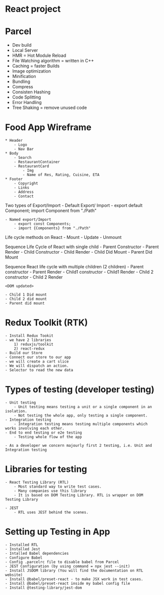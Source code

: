 # React project 

# Parcel
- Dev build 
- Local Server 
- HMR = Hot Module Reload 
- File Watching algorithm = written in C++
- Caching = faster Builds
- Image optimization
- Minification
- Bundling 
- Compress
- Consisten Hashing 
- Code Splitting 
- Error Handling 
- Tree Shaking = remove unused code 

# Food App Wireframe 
    * Header 
        - Logo 
        - Nav Bar
    * Body 
        - Search 
        - RestaurantContainer
        - RestaurantCard
            - Img
            - Name of Res, Rating, Cuisine, ETA
    * Footer 
        - Copyright
        - Links
        - Address
        - Contact


Two types of Export/Import 
    - Default Export/ Import 
        - export default Component;
        import Component from "./Path"

    - Named export/Import 
        - export const Components;
        - import {Components} from "./Path"

Life cycle methods on React
    - Mount 
    - Update
    - Unmount

Sequence Life Cycle of React with single child 
    - Parent Constructor
    - Parent Render 
    - Child Constructor
    - Child Render
    - Child Did Mount
    - Parent Did Mount

Sequence React life cycle with multiple children (2 children) 
    - Parent constructor
    - Parent Render
    - Child1 constructor 
    - Child1 Render
    - Child 2 constructor
    - Child 2 Render
    
    <DOM updated>

    - Child 1 Did mount
    - Child 2 did mount
    - Parent did mount

# Redux Toolkit (RTK)
    - Install Redux Tookit 
    - we have 2 libraries 
        1) reduxjs/toolkit
        2) react-redux
    - Build our Store 
    - Connect our store to our app
    - we will create a cart slice
    - We will dispatch an action.
    - Selector to read the new data
    
# Types of testing (developer testing)
    - Unit testing
        - Unit testing means testing a unit or a single component in an isolation.
        - Not testing the whole app, only testing a single component.
    - Integration testing 
        - Integration testing means testing multiple components which works involving each other.
    - End to end testing or e2e testing
        - Testing whole flow of the app
    
    - As a developer we concern majourly first 2 testing, i.e. Unit and Integration testing

# Libraries for testing
    - React Testing Library (RTL)
        - Most standard way to write test cases.
        - Many companies use this library
        - It is based on DOM Testing Library. RTL is wrapper on DOM Testing Library
    
    - JEST
        - RTL uses JEST behind the scenes.

# Setting up Testing in App
    - Installed RTL
    - Installed Jest 
    - Intalled Babel dependencies
    - Configure Babel
    - Config .parcelrc file to disable babel from Parcel
    - JEST Configuration (by using command = npx jest --init)
    - Install JSDOM library (You will find the documentation on RTL website)
    - Install @babel/preset-react - to make JSX work in test cases.
    - Install @babel/preset-react inside my babel config file
    - Install @testing-library/jest-dom
